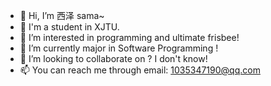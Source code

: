 - 👋 Hi, I’m 西泽 sama~
- 🤢 I'm a student in XJTU.
- 👀 I’m interested in programming and ultimate frisbee!
- 🌱 I’m currently major in Software Programming !
- 💞️ I’m looking to collaborate on ? I don't know!
- 📫 You can reach me through email: 1035347190@qq.com 

<!---
DreamsOfCheaser/DreamsOfCheaser is a ✨ special ✨ repository because its `README.md` (this file) appears on your GitHub profile.
You can click the Preview link to take a look at your changes.
--->
